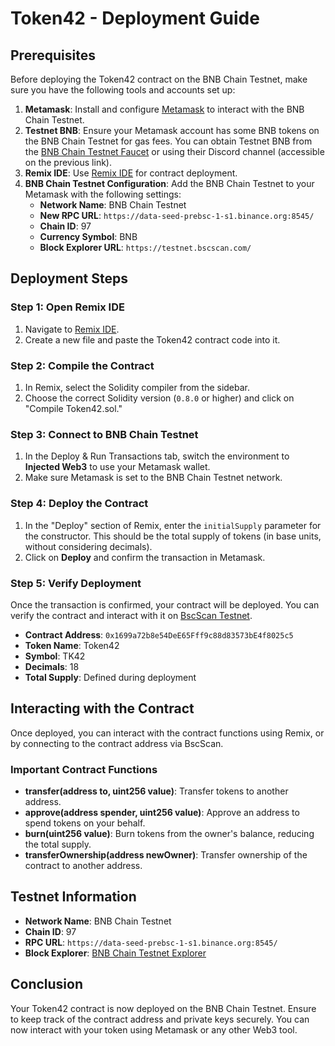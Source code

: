 
# Token42 - Deployment Guide

## Prerequisites

Before deploying the Token42 contract on the BNB Chain Testnet, make sure you have the following tools and accounts set up:

1. **Metamask**: Install and configure [Metamask](https://metamask.io/) to interact with the BNB Chain Testnet.
2. **Testnet BNB**: Ensure your Metamask account has some BNB tokens on the BNB Chain Testnet for gas fees. You can obtain Testnet BNB from the [BNB Chain Testnet Faucet](https://testnet.bnbchain.org/faucet-smart) or using their Discord channel (accessible on the previous link).
3. **Remix IDE**: Use [Remix IDE](https://remix.ethereum.org/) for contract deployment.
4. **BNB Chain Testnet Configuration**: Add the BNB Chain Testnet to your Metamask with the following settings:
    - **Network Name**: BNB Chain Testnet
    - **New RPC URL**: `https://data-seed-prebsc-1-s1.binance.org:8545/`
    - **Chain ID**: 97
    - **Currency Symbol**: BNB
    - **Block Explorer URL**: `https://testnet.bscscan.com/`

## Deployment Steps

### Step 1: Open Remix IDE
1. Navigate to [Remix IDE](https://remix.ethereum.org/).
2. Create a new file and paste the Token42 contract code into it.

### Step 2: Compile the Contract
1. In Remix, select the Solidity compiler from the sidebar.
2. Choose the correct Solidity version (`0.8.0` or higher) and click on "Compile Token42.sol."

### Step 3: Connect to BNB Chain Testnet
1. In the Deploy & Run Transactions tab, switch the environment to **Injected Web3** to use your Metamask wallet.
2. Make sure Metamask is set to the BNB Chain Testnet network.

### Step 4: Deploy the Contract
1. In the "Deploy" section of Remix, enter the `initialSupply` parameter for the constructor. This should be the total supply of tokens (in base units, without considering decimals).
2. Click on **Deploy** and confirm the transaction in Metamask.

### Step 5: Verify Deployment
Once the transaction is confirmed, your contract will be deployed. You can verify the contract and interact with it on [BscScan Testnet](https://testnet.bscscan.com/).

- **Contract Address**: `0x1699a72b8e54DeE65Fff9c88d83573bE4f8025c5`
- **Token Name**: Token42
- **Symbol**: TK42
- **Decimals**: 18
- **Total Supply**: Defined during deployment

## Interacting with the Contract

Once deployed, you can interact with the contract functions using Remix, or by connecting to the contract address via BscScan.

### Important Contract Functions
- **transfer(address to, uint256 value)**: Transfer tokens to another address.
- **approve(address spender, uint256 value)**: Approve an address to spend tokens on your behalf.
- **burn(uint256 value)**: Burn tokens from the owner's balance, reducing the total supply.
- **transferOwnership(address newOwner)**: Transfer ownership of the contract to another address.

## Testnet Information

- **Network Name**: BNB Chain Testnet
- **Chain ID**: 97
- **RPC URL**: `https://data-seed-prebsc-1-s1.binance.org:8545/`
- **Block Explorer**: [BNB Chain Testnet Explorer](https://testnet.bscscan.com/)

## Conclusion

Your Token42 contract is now deployed on the BNB Chain Testnet. Ensure to keep track of the contract address and private keys securely. You can now interact with your token using Metamask or any other Web3 tool.
